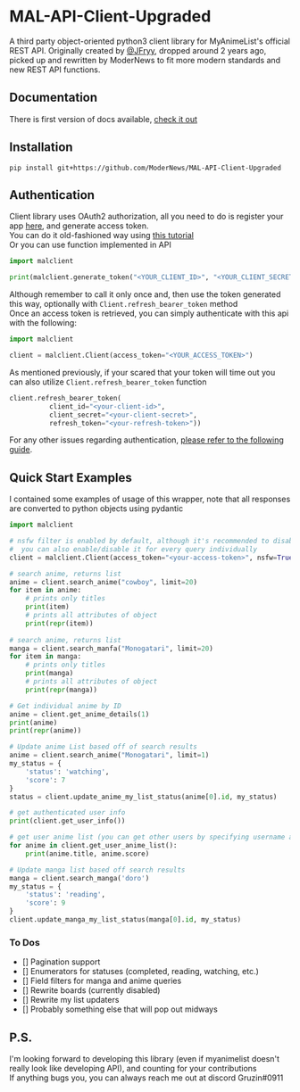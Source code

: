 # MAL-API-Client-Upgraded
A third party object-oriented python3 client library for MyAnimeList's official REST API.
Originally created by [@JFryy](https://github.com/JFryy/MAL-API-Client), dropped around 2 years ago, picked up and rewritten by ModerNews to fit more modern standards and new REST API functions.

## Documentation
There is first version of docs available, [check it out](https://mal-api-client-upgraded.readthedocs.io)

## Installation

`pip install git+https://github.com/ModerNews/MAL-API-Client-Upgraded`


## Authentication
Client library uses OAuth2 authorization, all you need to do is register your app [here](https://myanimelist.net/apiconfig), and generate access token.  
You can do it old-fashioned way using [this tutorial](https://myanimelist.net/blog.php?eid=835707)  
Or you can use function implemented in API
```python
import malclient

print(malclient.generate_token("<YOUR_CLIENT_ID>", "<YOUR_CLIENT_SECRET>"))
```
Although remember to call it only once and, then use the token generated this way, optionally with `Client.refresh_bearer_token` method  
Once an access token is retrieved, you can simply authenticate with this api with the following:
```python
import malclient

client = malclient.Client(access_token="<YOUR_ACCESS_TOKEN>")

```

As mentioned previously, if your scared that your token will time out you can also utilize `Client.refresh_bearer_token` function
```python
client.refresh_bearer_token(
          client_id="<your-client-id>",
          client_secret="<your-client-secret>",
          refresh_token="<your-refresh-token>"))
```

For any other issues regarding authentication, [please refer to the following guide](https://myanimelist.net/blog.php?eid=835707).

## Quick Start Examples
I contained some examples of usage of this wrapper, note that all responses are converted to python objects using pydantic

```python
import malclient

# nsfw filter is enabled by default, although it's recommended to disable it if your results are missing titles, 
#  you can also enable/disable it for every query individually 
client = malclient.Client(access_token="<your-access-token>", nsfw=True)

# search anime, returns list
anime = client.search_anime("cowboy", limit=20)
for item in anime:
    # prints only titles
    print(item)
    # prints all attributes of object
    print(repr(item))
    
# search anime, returns list
manga = client.search_manfa("Monogatari", limit=20)
for item in manga:
    # prints only titles
    print(manga)
    # prints all attributes of object
    print(repr(manga))

# Get individual anime by ID
anime = client.get_anime_details(1)
print(anime)
print(repr(anime))

# Update anime List based off of search results
anime = client.search_anime("Monogatari", limit=1)
my_status = {
    'status': 'watching',
    'score': 7
}
status = client.update_anime_my_list_status(anime[0].id, my_status)

# get authenticated user info
print(client.get_user_info())

# get user anime list (you can get other users by specifying username attribute)
for anime in client.get_user_anime_list():
    print(anime.title, anime.score)

# Update manga list based off search results
manga = client.search_manga('doro')
my_status = {
    'status': 'reading',
    'score': 9
}
client.update_manga_my_list_status(manga[0].id, my_status)
```
### To Dos
- [] Pagination support
- [] Enumerators for statuses (completed, reading, watching, etc.)
- [] Field filters for manga and anime queries
- [] Rewrite boards (currently disabled)
- [] Rewrite my list updaters
- [] Probably something else that will pop out midways

## P.S.
I'm looking forward to developing this library (even if myanimelist doesn't really look like developing API), and counting for your contributions  
If anything bugs you, you can always reach me out at discord Gruzin#0911

